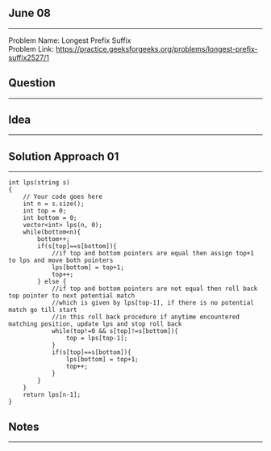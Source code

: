 ## June 08
---------
Problem Name: Longest Prefix Suffix  <br>
Problem Link: https://practice.geeksforgeeks.org/problems/longest-prefix-suffix2527/1

## Question
-----------

## Idea
-------

## Solution Approach 01
-----------------------
```
int lps(string s)
{
    // Your code goes here
    int n = s.size();
    int top = 0;
    int bottom = 0;
    vector<int> lps(n, 0);
    while(bottom<n){
        bottom++;
        if(s[top]==s[bottom]){
            //if top and bottom pointers are equal then assign top+1 to lps and move both pointers
            lps[bottom] = top+1;
            top++;
        } else {
            //if top and bottom pointers are not equal then roll back top pointer to next potential match
            //which is given by lps[top-1], if there is no potential match go till start
            //in this roll back procedure if anytime encountered matching position, update lps and stop roll back
            while(top!=0 && s[top]!=s[bottom]){
                top = lps[top-1];
            }
            if(s[top]==s[bottom]){
                lps[bottom] = top+1;
                top++;
            }
        }
    }
    return lps[n-1];
}
```

## Notes
--------